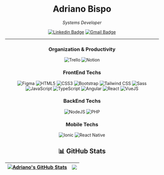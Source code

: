 <h1 align=center>Adriano Bispo</h1>

<div align="center">

  *Systems Developer*
  
  [![Linkedin Badge](https://img.shields.io/badge/-Adriano_Bispo-000?style=flat-square&logo=Linkedin&logoColor=%23007ACC&link=https://www.linkedin.com/in/adriano-vin%C3%ADcius-bispo-da-silva-85293a240/)](https://www.linkedin.com/in/adriano-vin%C3%ADcius-bispo-da-silva-85293a240/) 
  [![Gmail Badge](https://img.shields.io/badge/-adrianov.bispo@gmail.com-000?style=flat-square&logo=Gmail&link=mailto:adrianov.bispo@gmail.com)](mailto:adrianov.bispo@gmail.com)

-------

</div>

<!-- Organization & Productivity -->
<h3 align="center">Organization & Productivity</h3>
<div align="center">
 <img alt="Trello" src="https://img.shields.io/badge/trello-000.svg?style=for-the-badge&logo=trello&logoColor=%23007ACC" />
 <img alt="Notion" src="https://img.shields.io/badge/notion-000.svg?style=for-the-badge&logo=notion" />
</div>

<!-- FrontEnd Techs -->
<h3 align=center>FrontEnd Techs</h3>
<div align="center">
 <img alt="Figma" src="https://img.shields.io/badge/figma-000.svg?style=for-the-badge&logo=figma" />
 <img alt="HTML5" src="https://img.shields.io/badge/html5-000.svg?style=for-the-badge&logo=html5" />
 <img alt="CSS3" src="https://img.shields.io/badge/css3-000.svg?style=for-the-badge&logo=css3&logoColor=%23007ACC" />
 <img alt="Bootstrap" src="https://img.shields.io/badge/bootstrap-000.svg?style=for-the-badge&logo=bootstrap" />
 <img alt="Tailwind CSS" src="https://img.shields.io/badge/tailwind_css-000.svg?style=for-the-badge&logo=tailwind-css&logoColor=38B2AC" />
 <img alt="Sass" src="https://img.shields.io/badge/Sass-000?style=for-the-badge&logo=sass&logoColor=CC6699" /><br>
 <img alt="JavaScript" src="https://img.shields.io/badge/javascript-000.svg?style=for-the-badge&logo=javascript" />
 <img alt="TypeScript" src="https://img.shields.io/badge/typescript-000.svg?style=for-the-badge&logo=typescript" />
 <img alt="Angular" src="https://img.shields.io/badge/angular-000.svg?style=for-the-badge&logo=angular&logoColor=DD0031" />
 <img alt="React" src="https://img.shields.io/badge/react-000.svg?style=for-the-badge&logo=react" />
 <img alt="VueJS" src="https://img.shields.io/badge/vue.js-000.svg?style=for-the-badge&logo=vue.js" />
</div>

<div align="center">
 <!-- Backend Techs -->
 <h3>BackEnd Techs</h3>
 <img alt="NodeJS" src="https://img.shields.io/badge/node.js-000.svg?style=for-the-badge&logo=node.js" />
 <img alt="PHP" src="https://img.shields.io/badge/php-000.svg?style=for-the-badge&logo=php" />


 <!-- Mobile Techs -->
 <h3>Mobile Techs</h3>
 <img alt="Ionic" src="https://img.shields.io/badge/ionic-000.svg?style=for-the-badge&logo=ionic" />
 <img alt="React Native" src="https://img.shields.io/badge/react_native-000.svg?style=for-the-badge&logo=react" />

</div>

<h2 align=center> 📊 GitHub Stats </h2>

<div align="center">

| <a href="https://github.com/anuraghazra/github-readme-stats"><img align="center" src="https://github-readme-stats.vercel.app/api?username=AdrianoBispo&show_icons=true&theme=github_dark&count_private=true&hide_border=true" alt="Adriano's GitHub Stats" /></a> | <a href="https://github.com/anuraghazra/github-readme-stats"><img align="center" src="https://github-readme-stats.vercel.app/api/top-langs/?username=AdrianoBispo&theme=github_dark&hide_border=true" /></a> |
| ------------- | ------------- |

</div>
